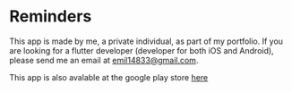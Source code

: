 # Reminders

This app is made by me, a private individual, as part of my portfolio. If you are looking for a flutter developer (developer for both iOS and Android), please send me an email at emil14833@gmail.com.

This app is also avalable at the google play store [here](https://play.google.com/store/apps/details?id=com.djupvik.reminders)